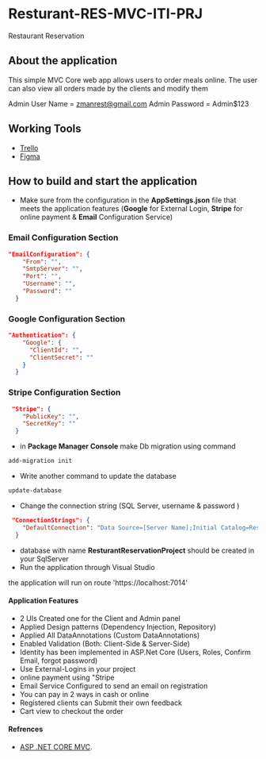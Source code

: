 ﻿# Resturant-RES-MVC-ITI-PRJ

Restaurant Reservation

## About the application

This simple MVC Core web app allows users to order meals online. The user can also view all orders made by the clients and modify them

Admin User Name = zmanrest@gmail.com
Admin Password = Admin$123

## Working Tools
- [Trello](https://trello.com/b/f43IXbrs/mvc-project)
- [Figma](https://www.figma.com/file/LSOk5cPNJiQ4A5Bha7u86z/Pixel-True---Food-Delivery-UI-Kit?type=design&node-id=401%3A934&mode=design&t=oxIffowBXvMLl6B7-1)
## How to build and start the application

- Make sure from the configuration in the **AppSettings.json** file that meets the application features (**Google** for External Login, **Stripe** for online payment & **Email** Configuration Service)

### Email Configuration Section

```json
"EmailConfiguration": {
    "From": "",
    "SmtpServer": "",
    "Port": "",
    "Username": "",
    "Password": ""
  }
```

### Google Configuration Section

```json
"Authentication": {
    "Google": {
      "ClientId": "",
      "ClientSecret": ""
    }
  }
```

### Stripe Configuration Section

```json
 "Stripe": {
    "PublicKey": "",
    "SecretKey": ""
  }
```

- in **Package Manager Console** make Db migration using command

```cmd
add-migration init
```

- Write another command to update the database

```cmd
update-database
```

- Change the connection string (SQL Server, username & password )

```json
 "ConnectionStrings": {
    "DefaultConnection": "Data Source=[Server Name];Initial Catalog=ResturantReservationProject;User ID=[Sql server Username]];Password=[Sql server Password];Connect Timeout=30 Encrypt=False;TrustServerCertificate=True;Application Intent=ReadWrite;Multi Subnet Failover=False"
  }
```

- database with name **ResturantReservationProject** should be created in your SqlServer
- Run the application through Visual Studio

the application will run on route 'https://localhost:7014'

#### Application Features

- 2 UIs Created one for the Client and Admin panel
- Applied Design patterns (Dependency Injection, Repository)
- Applied All DataAnnotations (Custom DataAnnotations)
- Enabled Validation (Both: Client-Side & Server-Side)
- Identity has been implemented in ASP.Net Core (Users, Roles, Confirm Email, forgot password)
- Use External-Logins in your project
- online payment using "Stripe
- Email Service Configured to send an email on registration
- You can pay in 2 ways in cash or online
- Registered clients can Submit their own feedback
- Cart view to checkout the order

#### Refrences

- [ASP .NET CORE MVC](https://learn.microsoft.com/en-us/aspnet/core/?view=aspnetcore-7.0).
  



